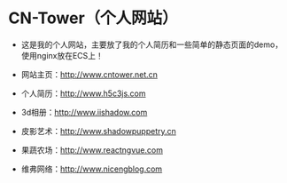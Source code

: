 # CN-Tower（个人网站）

- 这是我的个人网站，主要放了我的个人简历和一些简单的静态页面的demo，使用nginx放在ECS上！

- 网站主页：http://www.cntower.net.cn

- 个人简历：http://www.h5c3js.com

- 3d相册：http://www.iishadow.com

- 皮影艺术：http://www.shadowpuppetry.cn

- 果蔬农场：http://www.reactngvue.com

- 维弗网络：http://www.nicengblog.com
